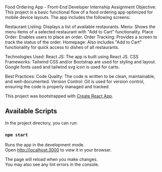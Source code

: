 Food Ordering App - Front-End Developer Internship Assignment
Objective:
This project is a basic functional flow of a food ordering app optimized for mobile device layouts. The app includes the following screens:

Restaurant Listing: Displays a list of available restaurants.
Menu: Shows the menu items of a selected restaurant with "Add to Cart" functionality.
Place Order: Enables users to place an order.
Order Tracking: Provides a screen to track the status of the order.
Homepage: Also includes "Add to Cart" functionality for quick access to dishes of all restaurants.

Technologies Used:
React JS: The app is built using React JS.
CSS Frameworks: Tailwind CSS and/or Bootstrap are used for styling and layout.
Google fonts used and tailwind svg icon is used for carts.

Best Practices:
Code Quality: The code is written to be clean, maintainable, and well-documented.
Version Control: Git is used for version control, ensuring the code is properly managed and tracked.

This project was bootstrapped with [Create React App](https://github.com/facebook/create-react-app).

## Available Scripts

In the project directory, you can run:

### `npm start`

Runs the app in the development mode.\
Open [http://localhost:3000](http://localhost:3000) to view it in your browser.

The page will reload when you make changes.\
You may also see any lint errors in the console.